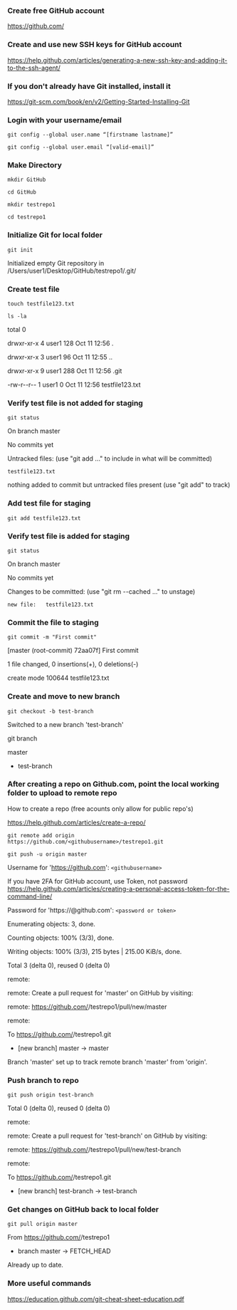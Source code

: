 ###  Create free GitHub account 

https://github.com/

###  Create and use new SSH keys for GitHub account 

https://help.github.com/articles/generating-a-new-ssh-key-and-adding-it-to-the-ssh-agent/

###  If you don't already have Git installed, install it 

https://git-scm.com/book/en/v2/Getting-Started-Installing-Git

###  Login with your username/email 

`git config --global user.name “[firstname lastname]”`

`git config --global user.email “[valid-email]”`

###  Make Directory 

`mkdir GitHub`

`cd GitHub`

`mkdir testrepo1`

`cd testrepo1`

###  Initialize Git for local folder 

`git init`

Initialized empty Git repository in /Users/user1/Desktop/GitHub/testrepo1/.git/

###  Create test file 

`touch testfile123.txt`

`ls -la`

total 0

drwxr-xr-x  4 user1  128 Oct 11 12:56 .

drwxr-xr-x  3 user1   96 Oct 11 12:55 ..

drwxr-xr-x  9 user1  288 Oct 11 12:56 .git

-rw-r--r--  1 user1    0 Oct 11 12:56 testfile123.txt

###  Verify test file is not added for staging 

`git status`

On branch master

No commits yet

Untracked files:
  (use "git add <file>..." to include in what will be committed)

	testfile123.txt

nothing added to commit but untracked files present (use "git add" to track)

###  Add test file for staging 

`git add testfile123.txt` 

###  Verify test file is added for staging 

`git status`

On branch master

No commits yet

Changes to be committed:
  (use "git rm --cached <file>..." to unstage)

	new file:   testfile123.txt

###  Commit the file to staging 

`git commit -m "First commit"`

[master (root-commit) 72aa07f] First commit

 1 file changed, 0 insertions(+), 0 deletions(-)

 create mode 100644 testfile123.txt

###  Create and move to new branch 

`git checkout -b test-branch`

Switched to a new branch 'test-branch'

git branch

  master

* test-branch

###  After creating a repo on Github.com, point the local working folder to upload to remote repo 

How to create a repo (free acounts only allow for public repo's)

https://help.github.com/articles/create-a-repo/

`git remote add origin https://github.com/<githubusername>/testrepo1.git`

`git push -u origin master`

Username for 'https://github.com': `<githubusername>`

 If you have 2FA for GitHub account, use Token, not password https://help.github.com/articles/creating-a-personal-access-token-for-the-command-line/ 

Password for 'https://<githubusername>@github.com': `<password or token>`

Enumerating objects: 3, done.

Counting objects: 100% (3/3), done.

Writing objects: 100% (3/3), 215 bytes | 215.00 KiB/s, done.

Total 3 (delta 0), reused 0 (delta 0)

remote: 

remote: Create a pull request for 'master' on GitHub by visiting:

remote:      https://github.com/<githubusername>/testrepo1/pull/new/master

remote: 

To https://github.com/<githubusername>/testrepo1.git

 * [new branch]      master -> master

Branch 'master' set up to track remote branch 'master' from 'origin'.

###  Push branch to repo  

`git push origin test-branch`

Total 0 (delta 0), reused 0 (delta 0)

remote: 

remote: Create a pull request for 'test-branch' on GitHub by visiting:

remote:      https://github.com/<githubusername>/testrepo1/pull/new/test-branch

remote: 

To https://github.com/<githubusername>/testrepo1.git

 * [new branch]      test-branch -> test-branch

###  Get changes on GitHub back to local folder 

`git pull origin master`

From https://github.com/<githubusername>/testrepo1

 * branch            master     -> FETCH_HEAD

Already up to date.

### More useful commands 

https://education.github.com/git-cheat-sheet-education.pdf